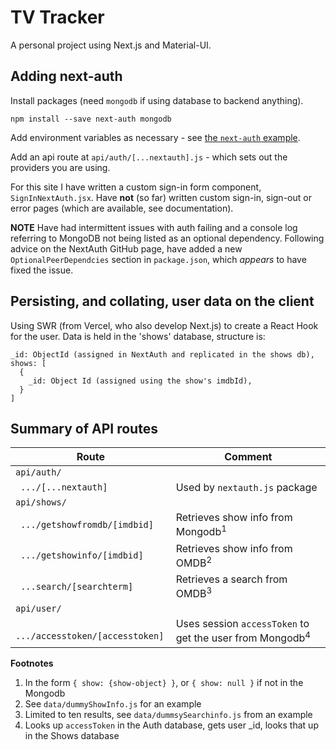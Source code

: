 # TV Tracker

A personal project using Next.js and Material-UI.

## Adding next-auth

Install packages (need `mongodb` if using database to backend anything).

```
npm install --save next-auth mongodb
```

Add environment variables as necessary - see [the `next-auth`
example](https://github.com/nextauthjs/next-auth-example/blob/main/.env.local.example).

Add an api route at `api/auth/[...nextauth].js` - which sets out the providers you are using.

For this site I have written a custom sign-in form component, `SignInNextAuth.jsx`. Have **not**
(so far) written custom sign-in, sign-out or error pages (which are available, see documentation).

**NOTE** Have had intermittent issues with auth failing and a console log referring to MongoDB not
being listed as an optional dependency. Following advice on the NextAuth GitHub page, have added a
new `OptionalPeerDependcies` section in `package.json`, which *appears* to have fixed the issue.

## Persisting, and collating, user data on the client

Using SWR (from Vercel, who also develop Next.js) to create a React Hook for the user. Data is held
in the 'shows' database, structure is:

```
_id: ObjectId (assigned in NextAuth and replicated in the shows db),
shows: [
  {
    _id: Object Id (assigned using the show's imdbId),
  }
]
```
## Summary of API routes

| Route  | Comment |
|--------|---------|
| `api/auth/` | |
| ` .../[...nextauth]` | Used by `nextauth.js` package |
| `api/shows/` | |
| ` .../getshowfromdb/[imdbid]` | Retrieves show info from Mongodb<sup>1</sup> |
| ` .../getshowinfo/[imdbid]` | Retrieves show info from OMDB<sup>2</sup> |
| ` ...search/[searchterm]` | Retrieves a search from OMDB<sup>3</sup> |
| `api/user/` | |
| ` .../accesstoken/[accesstoken]` | Uses session `accessToken` to get the user from Mongodb<sup>4</sup> |

**Footnotes**
1. In the form `{ show: {show-object} }`, or `{ show: null }` if not in the Mongodb
2. See `data/dummyShowInfo.js` for an example
3. Limited to ten results, see `data/dummsySearchinfo.js` from an example
4. Looks up `accessToken` in the Auth database, gets user _id, looks that up in the Shows database